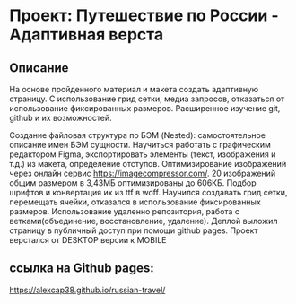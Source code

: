 # Проект: Путешествие по России - Адаптивная верста

## Описание
На основе пройденного материал и макета создать адаптивную страницу. С использование грид сетки, медиа запросов, отказаться от использование фиксированных размеров. Расширенное изучение git, github и их возможностей. 

Создание файловая структура по БЭМ (Nested): самостоятельное описание имен БЭМ сущности.
Научиться работать с графическим редактором Figma, экспортировать элементы (текст, изображения и т.д.) из макета, определение отступов. Оптимизирование изображений через онлайн сервис https://imagecompressor.com/. 20 изображений общим размером в 3,43МБ оптимизированы до 606КБ.
Подбор шрифтов и конвертация их из ttf в woff. Научился создавать грид сетки, перемещать ячейки, отказался в использование фиксированных размеров. Использование удаленно репозитория, работа с ветками(объединение, восстановление, удаление). Деплой выложил страницу в публичный доступ при помощи github pages.
Проект верстался от DESKTOP версии к MOBILE

## ссылка на Github pages:

https://alexcap38.github.io/russian-travel/